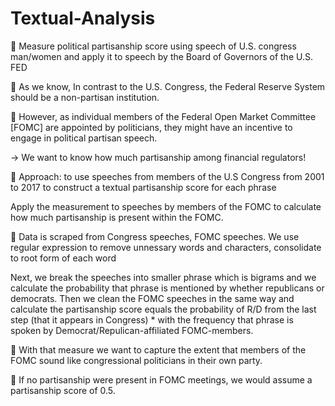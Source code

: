 # Textual-Analysis
🤖 Measure political partisanship score using speech of U.S. congress man/women and apply it to speech by the Board of Governors of the U.S. FED

🤖 As we know, In contrast to the U.S. Congress, the Federal Reserve System should be a non-partisan institution. 

🤖 However, as individual members of the Federal Open Market Committee [FOMC] are appointed by politicians, they might have an incentive to engage in political partisan speech. 

-> We want to know how much partisanship among financial regulators!

🤖 Approach: to use speeches from members of the U.S Congress from 2001 to 2017 to construct a textual partisanship score for each phrase 

Apply the measurement to speeches by members of the FOMC to calculate how much partisanship is present within the FOMC.

🤖 Data is scraped from Congress speeches, FOMC speeches. We use regular expression to remove unnessary words and characters, consolidate to root form of each word

Next, we break the speeches into smaller phrase which is bigrams and we calculate the probability that phrase is mentioned by whether republicans or democrats. 
Then we clean the FOMC speeches in the same way and calculate the partisanship score equals the probability of R/D from the last step (that it appears in Congress) * with the frequency that phrase is spoken by Democrat/Repulican-affiliated FOMC-members. 

🤖 With that measure we want to capture the extent that members of the FOMC sound like congressional politicians in their own party. 

🤖 If no partisanship were present in FOMC meetings, we would assume a partisanship score of 0.5. 
